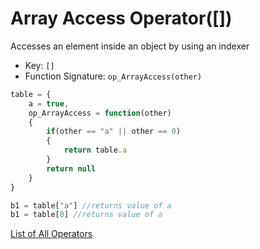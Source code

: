 # Array Access Operator([])

Accesses an element inside an object by using an indexer

- Key: `[]`
- Function Signature: `op_ArrayAccess(other)`

```js
table = {
	a = true,
	op_ArrayAccess = function(other)
	{
		if(other == "a" || other == 0)
		{
			return table.a
		}
		return null
	}
}

b1 = table["a"] //returns value of a
b1 = table[0] //returns value of a
```

[List of All Operators](./Operators.md)